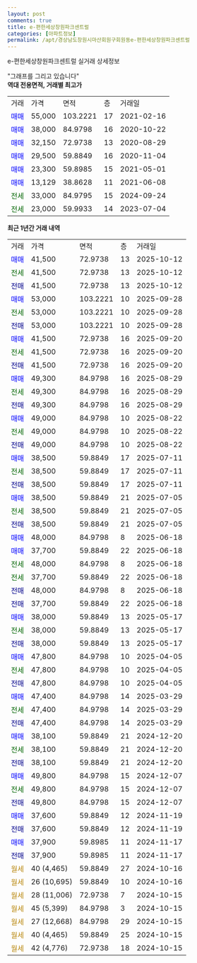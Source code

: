 ```yaml
---
layout: post
comments: true
title: e-편한세상창원파크센트럴
categories: [아파트정보]
permalink: /apt/경상남도창원시마산회원구회원동e-편한세상창원파크센트럴
---
```


e-편한세상창원파크센트럴 실거래 상세정보

<script type="text/javascript">
  google.charts.load('current', {'packages':['line', 'corechart']});
  google.charts.setOnLoadCallback(drawChart);

  function drawChart() {
    var data = new google.visualization.DataTable();
    data.addColumn('date', '거래일');
    data.addColumn('number', "매매");
    data.addColumn('number', "전세");
    data.addColumn('number', "전매");

    data.addRows([[new Date(Date.parse("2025-10-12")), 41500, null, null], [new Date(Date.parse("2025-10-12")), null, 41500, null], [new Date(Date.parse("2025-10-12")), null, null, 41500], [new Date(Date.parse("2025-09-28")), 53000, null, null], [new Date(Date.parse("2025-09-28")), null, 53000, null], [new Date(Date.parse("2025-09-28")), null, null, 53000], [new Date(Date.parse("2025-09-20")), 41500, null, null], [new Date(Date.parse("2025-09-20")), null, 41500, null], [new Date(Date.parse("2025-09-20")), null, null, 41500], [new Date(Date.parse("2025-08-29")), 49300, null, null], [new Date(Date.parse("2025-08-29")), null, 49300, null], [new Date(Date.parse("2025-08-29")), null, null, 49300], [new Date(Date.parse("2025-08-22")), 49000, null, null], [new Date(Date.parse("2025-08-22")), null, 49000, null], [new Date(Date.parse("2025-08-22")), null, null, 49000], [new Date(Date.parse("2025-07-11")), 38500, null, null], [new Date(Date.parse("2025-07-11")), null, 38500, null], [new Date(Date.parse("2025-07-11")), null, null, 38500], [new Date(Date.parse("2025-07-05")), 38500, null, null], [new Date(Date.parse("2025-07-05")), null, 38500, null], [new Date(Date.parse("2025-07-05")), null, null, 38500], [new Date(Date.parse("2025-06-18")), 48000, null, null], [new Date(Date.parse("2025-06-18")), 37700, null, null], [new Date(Date.parse("2025-06-18")), null, 48000, null], [new Date(Date.parse("2025-06-18")), null, 37700, null], [new Date(Date.parse("2025-06-18")), null, null, 48000], [new Date(Date.parse("2025-06-18")), null, null, 37700], [new Date(Date.parse("2025-05-17")), 38000, null, null], [new Date(Date.parse("2025-05-17")), null, 38000, null], [new Date(Date.parse("2025-05-17")), null, null, 38000], [new Date(Date.parse("2025-04-05")), 47800, null, null], [new Date(Date.parse("2025-04-05")), null, 47800, null], [new Date(Date.parse("2025-04-05")), null, null, 47800], [new Date(Date.parse("2025-03-29")), 47400, null, null], [new Date(Date.parse("2025-03-29")), null, 47400, null], [new Date(Date.parse("2025-03-29")), null, null, 47400], [new Date(Date.parse("2024-12-20")), 38100, null, null], [new Date(Date.parse("2024-12-20")), null, 38100, null], [new Date(Date.parse("2024-12-20")), null, null, 38100], [new Date(Date.parse("2024-12-07")), 49800, null, null], [new Date(Date.parse("2024-12-07")), null, 49800, null], [new Date(Date.parse("2024-12-07")), null, null, 49800], [new Date(Date.parse("2024-11-19")), 37600, null, null], [new Date(Date.parse("2024-11-19")), null, null, 37600], [new Date(Date.parse("2024-11-17")), 37900, null, null], [new Date(Date.parse("2024-11-17")), null, null, 37900], [new Date(Date.parse("2024-10-16")), null, null, null], [new Date(Date.parse("2024-10-16")), null, null, null], [new Date(Date.parse("2024-10-15")), null, null, null], [new Date(Date.parse("2024-10-15")), null, null, null], [new Date(Date.parse("2024-10-15")), null, null, null], [new Date(Date.parse("2024-10-15")), null, null, null], [new Date(Date.parse("2024-10-15")), null, null, null]]);

    var options = {
      hAxis: {
        format: 'yyyy/MM/dd'
      },    
      lineWidth: 0,
      pointsVisible: true,    
      title: '최근 1년간 유형별 실거래가 분포',
      legend: { position: 'bottom' }
    };

    var formatter = new google.visualization.NumberFormat({pattern:'###,###'} );
    formatter.format(data, 1);
    formatter.format(data, 2);
    
    setTimeout(function() {
        var chart = new google.visualization.LineChart(document.getElementById('columnchart_material'));
        chart.draw(data, (options));
        document.getElementById('loading').style.display = 'none';
    }, 200);
  }
</script>


<div id="loading" style="z-index:20; display: block; margin-left: 0px">"그래프를 그리고 있습니다"</div>
<div id="columnchart_material" style="width: 95%; margin-left: 0px; display: block"></div>
<!-- contents start -->
<b>역대 전용면적, 거래별 최고가</b>
<table class="sortable">
    <tr>
      <td>거래</td>
      <td>가격</td>
      <td>면적</td>
      <td>층</td>
      <td>거래일</td>
    </tr>
        <tr>
          <td><a style="color: blue">매매</a></td>
          <td>55,000</td>
          <td>103.2221</td>
          <td>17</td>
          <td>2021-02-16</td>
        </tr>            <tr>
          <td><a style="color: blue">매매</a></td>
          <td>38,000</td>
          <td>84.9798</td>
          <td>16</td>
          <td>2020-10-22</td>
        </tr>            <tr>
          <td><a style="color: blue">매매</a></td>
          <td>32,150</td>
          <td>72.9738</td>
          <td>13</td>
          <td>2020-08-29</td>
        </tr>            <tr>
          <td><a style="color: blue">매매</a></td>
          <td>29,500</td>
          <td>59.8849</td>
          <td>16</td>
          <td>2020-11-04</td>
        </tr>            <tr>
          <td><a style="color: blue">매매</a></td>
          <td>23,300</td>
          <td>59.8985</td>
          <td>15</td>
          <td>2021-05-01</td>
        </tr>            <tr>
          <td><a style="color: blue">매매</a></td>
          <td>13,129</td>
          <td>38.8628</td>
          <td>11</td>
          <td>2021-06-08</td>
        </tr>        
        <tr>
              <td><a style="color: darkgreen">전세</a></td>
              <td>33,000</td>
              <td>84.9795</td>
              <td>15</td>
              <td>2024-09-24</td>
            </tr>            <tr>
              <td><a style="color: darkgreen">전세</a></td>
              <td>23,000</td>
              <td>59.9933</td>
              <td>14</td>
              <td>2023-07-04</td>
            </tr>        
    
</table>

<b>최근 1년간 거래 내역</b>

<table class="sortable">
    <tr>
      <td>거래</td>
      <td>가격</td>
      <td>면적</td>
      <td>층</td>
      <td>거래일</td>
    </tr>
    <tr>
      <td><a style="color: blue">매매</a></td>
      <td>41,500</td>
      <td>72.9738</td>
      <td>13</td>
      <td>2025-10-12</td>
    </tr>          <tr>
      <td><a style="color: darkgreen">전세</a></td>
      <td>41,500</td>
      <td>72.9738</td>
      <td>13</td>
      <td>2025-10-12</td>
    </tr>          <tr>
      <td><a style="color: darkblue">전매</a></td>
      <td>41,500</td>
      <td>72.9738</td>
      <td>13</td>
      <td>2025-10-12</td>
    </tr>          <tr>
      <td><a style="color: blue">매매</a></td>
      <td>53,000</td>
      <td>103.2221</td>
      <td>10</td>
      <td>2025-09-28</td>
    </tr>          <tr>
      <td><a style="color: darkgreen">전세</a></td>
      <td>53,000</td>
      <td>103.2221</td>
      <td>10</td>
      <td>2025-09-28</td>
    </tr>          <tr>
      <td><a style="color: darkblue">전매</a></td>
      <td>53,000</td>
      <td>103.2221</td>
      <td>10</td>
      <td>2025-09-28</td>
    </tr>          <tr>
      <td><a style="color: blue">매매</a></td>
      <td>41,500</td>
      <td>72.9738</td>
      <td>16</td>
      <td>2025-09-20</td>
    </tr>          <tr>
      <td><a style="color: darkgreen">전세</a></td>
      <td>41,500</td>
      <td>72.9738</td>
      <td>16</td>
      <td>2025-09-20</td>
    </tr>          <tr>
      <td><a style="color: darkblue">전매</a></td>
      <td>41,500</td>
      <td>72.9738</td>
      <td>16</td>
      <td>2025-09-20</td>
    </tr>          <tr>
      <td><a style="color: blue">매매</a></td>
      <td>49,300</td>
      <td>84.9798</td>
      <td>16</td>
      <td>2025-08-29</td>
    </tr>          <tr>
      <td><a style="color: darkgreen">전세</a></td>
      <td>49,300</td>
      <td>84.9798</td>
      <td>16</td>
      <td>2025-08-29</td>
    </tr>          <tr>
      <td><a style="color: darkblue">전매</a></td>
      <td>49,300</td>
      <td>84.9798</td>
      <td>16</td>
      <td>2025-08-29</td>
    </tr>          <tr>
      <td><a style="color: blue">매매</a></td>
      <td>49,000</td>
      <td>84.9798</td>
      <td>10</td>
      <td>2025-08-22</td>
    </tr>          <tr>
      <td><a style="color: darkgreen">전세</a></td>
      <td>49,000</td>
      <td>84.9798</td>
      <td>10</td>
      <td>2025-08-22</td>
    </tr>          <tr>
      <td><a style="color: darkblue">전매</a></td>
      <td>49,000</td>
      <td>84.9798</td>
      <td>10</td>
      <td>2025-08-22</td>
    </tr>          <tr>
      <td><a style="color: blue">매매</a></td>
      <td>38,500</td>
      <td>59.8849</td>
      <td>17</td>
      <td>2025-07-11</td>
    </tr>          <tr>
      <td><a style="color: darkgreen">전세</a></td>
      <td>38,500</td>
      <td>59.8849</td>
      <td>17</td>
      <td>2025-07-11</td>
    </tr>          <tr>
      <td><a style="color: darkblue">전매</a></td>
      <td>38,500</td>
      <td>59.8849</td>
      <td>17</td>
      <td>2025-07-11</td>
    </tr>          <tr>
      <td><a style="color: blue">매매</a></td>
      <td>38,500</td>
      <td>59.8849</td>
      <td>21</td>
      <td>2025-07-05</td>
    </tr>          <tr>
      <td><a style="color: darkgreen">전세</a></td>
      <td>38,500</td>
      <td>59.8849</td>
      <td>21</td>
      <td>2025-07-05</td>
    </tr>          <tr>
      <td><a style="color: darkblue">전매</a></td>
      <td>38,500</td>
      <td>59.8849</td>
      <td>21</td>
      <td>2025-07-05</td>
    </tr>          <tr>
      <td><a style="color: blue">매매</a></td>
      <td>48,000</td>
      <td>84.9798</td>
      <td>8</td>
      <td>2025-06-18</td>
    </tr>          <tr>
      <td><a style="color: blue">매매</a></td>
      <td>37,700</td>
      <td>59.8849</td>
      <td>22</td>
      <td>2025-06-18</td>
    </tr>          <tr>
      <td><a style="color: darkgreen">전세</a></td>
      <td>48,000</td>
      <td>84.9798</td>
      <td>8</td>
      <td>2025-06-18</td>
    </tr>          <tr>
      <td><a style="color: darkgreen">전세</a></td>
      <td>37,700</td>
      <td>59.8849</td>
      <td>22</td>
      <td>2025-06-18</td>
    </tr>          <tr>
      <td><a style="color: darkblue">전매</a></td>
      <td>48,000</td>
      <td>84.9798</td>
      <td>8</td>
      <td>2025-06-18</td>
    </tr>          <tr>
      <td><a style="color: darkblue">전매</a></td>
      <td>37,700</td>
      <td>59.8849</td>
      <td>22</td>
      <td>2025-06-18</td>
    </tr>          <tr>
      <td><a style="color: blue">매매</a></td>
      <td>38,000</td>
      <td>59.8849</td>
      <td>13</td>
      <td>2025-05-17</td>
    </tr>          <tr>
      <td><a style="color: darkgreen">전세</a></td>
      <td>38,000</td>
      <td>59.8849</td>
      <td>13</td>
      <td>2025-05-17</td>
    </tr>          <tr>
      <td><a style="color: darkblue">전매</a></td>
      <td>38,000</td>
      <td>59.8849</td>
      <td>13</td>
      <td>2025-05-17</td>
    </tr>          <tr>
      <td><a style="color: blue">매매</a></td>
      <td>47,800</td>
      <td>84.9798</td>
      <td>10</td>
      <td>2025-04-05</td>
    </tr>          <tr>
      <td><a style="color: darkgreen">전세</a></td>
      <td>47,800</td>
      <td>84.9798</td>
      <td>10</td>
      <td>2025-04-05</td>
    </tr>          <tr>
      <td><a style="color: darkblue">전매</a></td>
      <td>47,800</td>
      <td>84.9798</td>
      <td>10</td>
      <td>2025-04-05</td>
    </tr>          <tr>
      <td><a style="color: blue">매매</a></td>
      <td>47,400</td>
      <td>84.9798</td>
      <td>14</td>
      <td>2025-03-29</td>
    </tr>          <tr>
      <td><a style="color: darkgreen">전세</a></td>
      <td>47,400</td>
      <td>84.9798</td>
      <td>14</td>
      <td>2025-03-29</td>
    </tr>          <tr>
      <td><a style="color: darkblue">전매</a></td>
      <td>47,400</td>
      <td>84.9798</td>
      <td>14</td>
      <td>2025-03-29</td>
    </tr>          <tr>
      <td><a style="color: blue">매매</a></td>
      <td>38,100</td>
      <td>59.8849</td>
      <td>21</td>
      <td>2024-12-20</td>
    </tr>          <tr>
      <td><a style="color: darkgreen">전세</a></td>
      <td>38,100</td>
      <td>59.8849</td>
      <td>21</td>
      <td>2024-12-20</td>
    </tr>          <tr>
      <td><a style="color: darkblue">전매</a></td>
      <td>38,100</td>
      <td>59.8849</td>
      <td>21</td>
      <td>2024-12-20</td>
    </tr>          <tr>
      <td><a style="color: blue">매매</a></td>
      <td>49,800</td>
      <td>84.9798</td>
      <td>15</td>
      <td>2024-12-07</td>
    </tr>          <tr>
      <td><a style="color: darkgreen">전세</a></td>
      <td>49,800</td>
      <td>84.9798</td>
      <td>15</td>
      <td>2024-12-07</td>
    </tr>          <tr>
      <td><a style="color: darkblue">전매</a></td>
      <td>49,800</td>
      <td>84.9798</td>
      <td>15</td>
      <td>2024-12-07</td>
    </tr>          <tr>
      <td><a style="color: blue">매매</a></td>
      <td>37,600</td>
      <td>59.8849</td>
      <td>12</td>
      <td>2024-11-19</td>
    </tr>          <tr>
      <td><a style="color: darkblue">전매</a></td>
      <td>37,600</td>
      <td>59.8849</td>
      <td>12</td>
      <td>2024-11-19</td>
    </tr>          <tr>
      <td><a style="color: blue">매매</a></td>
      <td>37,900</td>
      <td>59.8985</td>
      <td>11</td>
      <td>2024-11-17</td>
    </tr>          <tr>
      <td><a style="color: darkblue">전매</a></td>
      <td>37,900</td>
      <td>59.8985</td>
      <td>11</td>
      <td>2024-11-17</td>
    </tr>          <tr>
      <td><a style="color: darkgoldenrod">월세</a></td>
      <td>40 (4,465)</td>
      <td>59.8849</td>
      <td>27</td>
      <td>2024-10-16</td>
    </tr>          <tr>
      <td><a style="color: darkgoldenrod">월세</a></td>
      <td>26 (10,695)</td>
      <td>59.8849</td>
      <td>10</td>
      <td>2024-10-16</td>
    </tr>          <tr>
      <td><a style="color: darkgoldenrod">월세</a></td>
      <td>28 (11,006)</td>
      <td>72.9738</td>
      <td>7</td>
      <td>2024-10-15</td>
    </tr>          <tr>
      <td><a style="color: darkgoldenrod">월세</a></td>
      <td>45 (5,399)</td>
      <td>84.9798</td>
      <td>3</td>
      <td>2024-10-15</td>
    </tr>          <tr>
      <td><a style="color: darkgoldenrod">월세</a></td>
      <td>27 (12,668)</td>
      <td>84.9798</td>
      <td>29</td>
      <td>2024-10-15</td>
    </tr>          <tr>
      <td><a style="color: darkgoldenrod">월세</a></td>
      <td>40 (4,465)</td>
      <td>59.8849</td>
      <td>25</td>
      <td>2024-10-15</td>
    </tr>          <tr>
      <td><a style="color: darkgoldenrod">월세</a></td>
      <td>42 (4,776)</td>
      <td>72.9738</td>
      <td>18</td>
      <td>2024-10-15</td>
    </tr>      </table>
<!-- contents end -->    

